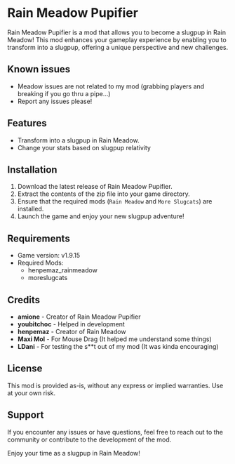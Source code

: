# Rain Meadow Pupifier

Rain Meadow Pupifier is a mod that allows you to become a slugpup in Rain Meadow! This mod enhances your gameplay experience by enabling you to transform into a slugpup, offering a unique perspective and new challenges.

## Known issues

- Meadow issues are not related to my mod (grabbing players and breaking if you go thru a pipe...)
- Report any issues please!

## Features

- Transform into a slugpup in Rain Meadow.
- Change your stats based on slugpup relativity

## Installation

1. Download the latest release of Rain Meadow Pupifier.
2. Extract the contents of the zip file into your game directory.
3. Ensure that the required mods (`Rain Meadow` and `More Slugcats`) are installed.
4. Launch the game and enjoy your new slugpup adventure!

## Requirements

- Game version: v1.9.15
- Required Mods:
  - henpemaz_rainmeadow
  - moreslugcats

## Credits

- **amione** - Creator of Rain Meadow Pupifier
- **youbitchoc** - Helped in development
- **henpemaz** - Creator of Rain Meadow
- **Maxi Mol** - For Mouse Drag (It helped me understand some things)
- **LDani** - For testing the s**t out of my mod (It was kinda encouraging)

## License

This mod is provided as-is, without any express or implied warranties. Use at your own risk.

## Support

If you encounter any issues or have questions, feel free to reach out to the community or contribute to the development of the mod.

Enjoy your time as a slugpup in Rain Meadow!
